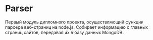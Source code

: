 # Parser
Первый модуль дипломного проекта, осуществляющий функции парсера веб-страниц на node.js. Собирает информацию с главных страниц сайтов, передавая их в базу данных MongoDB.
